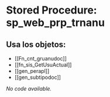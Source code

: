 # Stored Procedure: sp_web_prp_trnanu

## Usa los objetos:
- [[Fn_cnt_gruanudoc]]
- [[fn_sis_GetUsuActual]]
- [[gen_perapl]]
- [[gen_subtipodoc]]

*No code available.*
